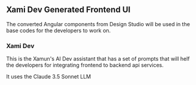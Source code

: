 ## Xami Dev Generated Frontend UI

The converted Angular components from Design Studio will be used in the base codes for the developers to work on.

### Xami Dev

This is the Xamun's AI Dev assistant that has a set of prompts that will helf the developers for integrating frontend to backend api services.

It uses the Claude 3.5 Sonnet LLM


